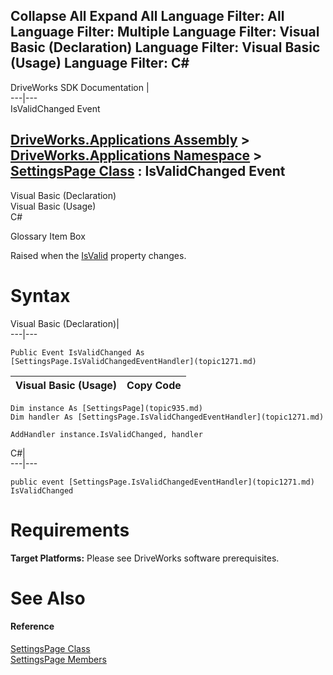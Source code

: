 Collapse All Expand All Language Filter: All  Language Filter: Multiple  Language Filter: Visual Basic (Declaration) Language Filter: Visual Basic (Usage) Language Filter: C#  
---  
DriveWorks SDK Documentation  |   
---|---  
IsValidChanged Event   
  
[DriveWorks.Applications Assembly](topic13.md) > [DriveWorks.Applications Namespace](topic16.md) > [SettingsPage Class](topic935.md) : IsValidChanged Event  
---  
  
Visual Basic (Declaration)    
Visual Basic (Usage)    
C# 

Glossary Item Box

Raised when the [IsValid](topic955.md) property changes. 

# Syntax

Visual Basic (Declaration)|   
---|---  
      
    
    Public Event IsValidChanged As [SettingsPage.IsValidChangedEventHandler](topic1271.md)  
  
Visual Basic (Usage)| Copy Code  
---|---  
      
    
    Dim instance As [SettingsPage](topic935.md)
    Dim handler As [SettingsPage.IsValidChangedEventHandler](topic1271.md)
     
    AddHandler instance.IsValidChanged, handler  
  
C#|   
---|---  
      
    
    public event [SettingsPage.IsValidChangedEventHandler](topic1271.md) IsValidChanged  
  
# Requirements

**Target Platforms:** Please see DriveWorks software prerequisites.

# See Also

#### Reference

[SettingsPage Class](topic935.md)   
[SettingsPage Members](topic936.md)


